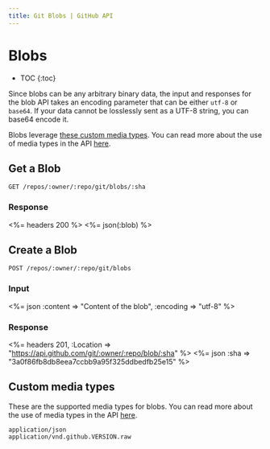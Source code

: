 ```yaml
---
title: Git Blobs | GitHub API
---
```


# Blobs

* TOC
{:toc}

Since blobs can be any arbitrary binary data, the input and responses
for the blob API takes an encoding parameter that can be either `utf-8`
or `base64`.  If your data cannot be losslessly sent as a UTF-8 string,
you can base64 encode it.

Blobs leverage [these custom media types](#custom-media-types). You can
read more about the use of media types in the API [here](/v3/media/).

## Get a Blob

    GET /repos/:owner/:repo/git/blobs/:sha

### Response

<%= headers 200 %>
<%= json(:blob) %>

## Create a Blob

    POST /repos/:owner/:repo/git/blobs

### Input

<%= json :content => "Content of the blob", :encoding => "utf-8" %>

### Response

<%= headers 201,
      :Location => "https://api.github.com/git/:owner/:repo/blob/:sha" %>
<%= json :sha => "3a0f86fb8db8eea7ccbb9a95f325ddbedfb25e15" %>

## Custom media types

These are the supported media types for blobs. You can read more about the
use of media types in the API [here](/v3/media/).

    application/json
    application/vnd.github.VERSION.raw
